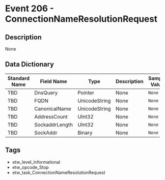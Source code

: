 # Event 206 - ConnectionNameResolutionRequest

## Description
None

## Data Dictionary
|Standard Name|Field Name|Type|Description|Sample Value|
|---|---|---|---|---|
|TBD|DnsQuery|Pointer|None|`None`|
|TBD|FQDN|UnicodeString|None|`None`|
|TBD|CanonicalName|UnicodeString|None|`None`|
|TBD|AddressCount|UInt32|None|`None`|
|TBD|SockaddrLength|UInt32|None|`None`|
|TBD|SockAddr|Binary|None|`None`|

## Tags
* etw_level_Informational
* etw_opcode_Stop
* etw_task_ConnectionNameResolutionRequest